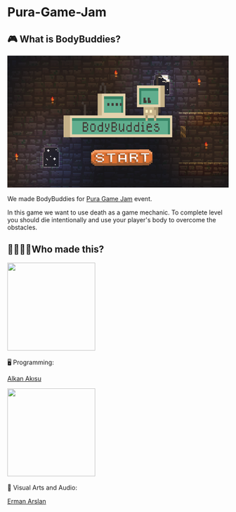 # Pura-Game-Jam

## 🎮 What is BodyBuddies?
<img src="images/title_screen.png" width="540" height="300"/>
<p>We made BodyBuddies for <a href="https://www.ieeehacettepe.org/puragamejam?ref=hackathonturkiye.com">Pura Game Jam</a> event. </p> 
<p>In this game we want to use death as a game mechanic. To complete level you should die intentionally and use your player's body to overcome the obstacles.</p>


## 👨‍💻👨‍🎨Who made this?
<!-- Alkan -->
<a href="https://github.com/AlkanAkisu" >
<img src="https://avatars2.githubusercontent.com/u/31224121?s=460&u=e459b39f58b58b0c8ba1d10487724c5f9589f118&v=4" width="200" height="200"/>
<a>
<p>🖥 Programming: </p>
<a href="https://github.com/AlkanAkisu"><p>Alkan Akısu </p><a>

<!-- Erman -->
<a href="https://github.com/JellyCube3D">
<img src="https://instagram.fbtz1-5.fna.fbcdn.net/v/t51.2885-19/s320x320/122999599_846699136100516_8263552352318794373_n.jpg?_nc_ht=instagram.fbtz1-5.fna.fbcdn.net&amp;_nc_ohc=Civ6F50pqOIAX9boopk&amp;tp=1&amp;oh=170e1ebec8a9f3396a65e7c7ef0174a4&amp;oe=60117CFD"width="200" height="200"/>
<a>
<p>🎨 Visual Arts and Audio: </p>
<a href="https://github.com/JellyCube3D"><p>Erman Arslan </p><a>
